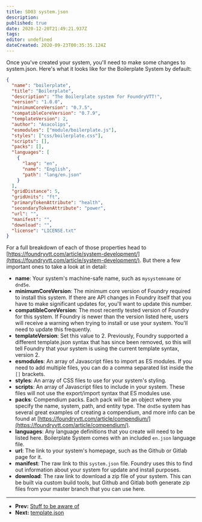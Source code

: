 ```yaml
---
title: SD03 system.json
description: 
published: true
date: 2020-12-20T21:49:21.937Z
tags: 
editor: undefined
dateCreated: 2020-09-23T00:35:35.124Z
---
```


Once you've created your system, you'll need to make some changes to system.json. Here's what it looks like for the Boilerplate System by default:

<!--- {% raw %} --->

```json
{
  "name": "boilerplate",
  "title": "Boilerplate",
  "description": "The Boilerplate system for FoundryVTT!",
  "version": "1.0.0",
  "minimumCoreVersion": "0.7.5",
  "compatibleCoreVersion": "0.7.9",
  "templateVersion": 2,
  "author": "Asacolips",
  "esmodules": ["module/boilerplate.js"],
  "styles": ["css/boilerplate.css"],
  "scripts": [],
  "packs": [],
  "languages": [
    {
      "lang": "en",
      "name": "English",
      "path": "lang/en.json"
    }
  ],
  "gridDistance": 5,
  "gridUnits": "ft",
  "primaryTokenAttribute": "health",
  "secondaryTokenAttribute": "power",
  "url": "",
  "manifest": "",
  "download": "",
  "license": "LICENSE.txt"
}
```

<!--- {% endraw %} --->

For a full breakdown of each of those properties head to [https://foundryvtt.com/article/system-development/](https://foundryvtt.com/article/system-development/). But there a few important ones to take a look at in detail:

* **name**: Your system's machine-safe name, such as <!-- {% raw %} -->`mysystemname`<!-- {% endraw %} --> or <!-- {% raw %} -->`dnd5e`<!-- {% endraw %} -->.
* **minimumCoreVersion**: The minimum core version of Foundry required to install this system. If there are API changes in Foundry itself that you have to make significant updates for, you'll want to update this number.
* **compatibleCoreVersion**: The most recently tested version of Foundry for this system. If Foundry is newer than the version listed here, users will receive a warning when trying to install or use your system. You'll need to update this frequently.
* **templateVersion**: Set this value to 2. Previously, Foundry supported a different template.json syntax that has since been removed, so this will tell Foundry that your system is using the current template syntax, version 2.
* **esmodules**: An array of Javascript files to import as ES modules. If you need to add multiple files, you can do a comma separated list inside the <!-- {% raw %} -->`[]`<!-- {% endraw %} --> brackets.
* **styles**: An array of CSS files to use for your system's styling.
* **scripts**: An array of Javascript files to include in your system. These files will not use the export/import syntax that ES modules use.
* **packs**: Compendium packs. Each pack will be an object where you specify the name, system, path, and entity type. The <!-- {% raw %} -->`dnd5e`<!-- {% endraw %} --> system has several great examples of creating a compendium, and more info can be found at [https://foundryvtt.com/article/compendium/](https://foundryvtt.com/article/compendium/).
* **languages**: Any language definitions that you create will need to be listed here. Boilerplate System comes with an included <!-- {% raw %} -->`en.json`<!-- {% endraw %} --> language file.
* **url**: The link to your system's homepage, such as the Github or Gitlab page for it.
* **manifest**: The raw link to this <!-- {% raw %} -->`system.json`<!-- {% endraw %} --> file. Foundry uses this to find out information about your system for update and install purposes.
* **download**: The raw link to download a zip file of your system. This can be built via custom build tools, but Github and Gitlab both generate zip files from your master branch that you can use here.

---

* **Prev:** [Stuff to be aware of](https://foundryvtt.wiki/en/development/guides/SD-tutorial/SD02-Stuff-to-be-aware-of)
* **Next:** [template.json](https://foundryvtt.wiki/en/development/guides/SD-tutorial/SD04-templatejson)